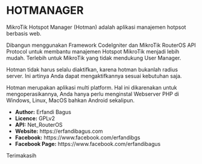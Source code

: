 # HOTMANAGER
MikroTik Hotspot Manager (Hotman) adalah aplikasi manajemen hotpsot berbasis web.

Dibangun menggunakan Framework CodeIgniter dan MikroTik RouterOS API Protocol untuk membantu manajemen Hotspot MikroTik menjadi lebih mudah. Terlebih untuk MikroTik yang tidak mendukung User Manager.

Hotman tidak harus selalu diaktifkan, karena hotman bukanlah radius server. Ini artinya Anda dapat mengaktifkannya sesuai kebutuhan saja.

Hotman merupakan aplikasi multi platform. Hal ini dikarenakan untuk mengoperasikannya, Anda hanya perlu menginstal Webserver PHP di Windows, Linux, MacOS bahkan Android sekalipun.

<ul>
<li><strong>Author:</strong> Erfandi Bagus</li>
<li><strong>Licence:</strong> GPLv2</li>
<li><strong>API:</strong> Net_RouterOS</li>
<li><strong>Website:</strong> https://erfandibagus.com</li>
<li><strong>Facebook:</strong> https://www.facebook.com/erfandibgs</li>
<li><strong>Facebook Page:</strong> https://www.facebook.com/erfandibagus</li>
</ul>

Terimakasih